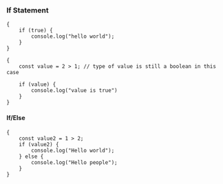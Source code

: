 ### If Statement

    {
        if (true) {
            console.log("hello world");
        }
    }

    {
        const value = 2 > 1; // type of value is still a boolean in this case

        if (value) {
            console.log("value is true")
        }
    }

#### If/Else

    {
        const value2 = 1 > 2;
        if (value2) {
            console.log("Hello world");
        } else {
            console.log("Hello people");
        }
    }
